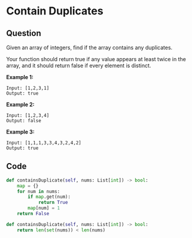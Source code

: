 # Contain Duplicates

## Question

Given an array of integers, find if the array contains any duplicates.

Your function should return true if any value appears at least twice in the array, and it should return false if every element is distinct.

**Example 1:**

```text
Input: [1,2,3,1]
Output: true
```

**Example 2:**

```text
Input: [1,2,3,4]
Output: false
```

**Example 3:**

```text
Input: [1,1,1,3,3,4,3,2,4,2]
Output: true
```

## Code 

```python
def containsDuplicate(self, nums: List[int]) -> bool:
    map = {} 
    for num in nums: 
        if map.get(num):
            return True
        map[num] = 1
    return False
```

```python
def containsDuplicate(self, nums: List[int]) -> bool:
    return len(set(nums)) < len(nums)
```

